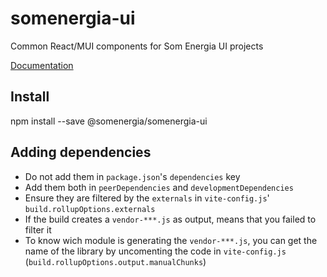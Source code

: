 # somenergia-ui

Common React/MUI components for Som Energia UI projects

[Documentation](https://som-energia.github.io/somenergia-ui)

## Install

npm install --save @somenergia/somenergia-ui

## Adding dependencies

- Do not add them in `package.json`'s `dependencies` key
- Add them both in `peerDependencies` and `developmentDependencies`
- Ensure they are filtered by the `externals` in `vite-config.js`' `build.rollupOptions.externals`
- If the build creates a `vendor-***.js` as output, means that you failed to filter it
- To know wich module is generating the `vendor-***.js`, you can get the name of the library
by uncomenting the code in `vite-config.js` (`build.rollupOptions.output.manualChunks`)
